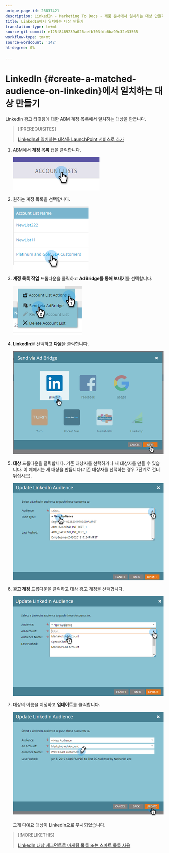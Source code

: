 ```yaml
---
unique-page-id: 26837421
description: LinkedIn - Marketing To Docs - 제품 문서에서 일치하는 대상 만들기
title: LinkedIn에서 일치하는 대상 만들기
translation-type: tm+mt
source-git-commit: e125f8469239a026aefb703fdb6ba99c32e33565
workflow-type: tm+mt
source-wordcount: '142'
ht-degree: 0%

---
```



# LinkedIn {#create-a-matched-audience-on-linkedin}에서 일치하는 대상 만들기

LinkedIn 광고 타깃팅에 대한 ABM 계정 목록에서 일치하는 대상을 만듭니다.

>[!PREREQUISITES]
>
>[LinkedIn과 일치하는 대상을 LaunchPoint 서비스로 추가](/help/marketo/product-docs/demand-generation/ad-network-integrations/add-linkedin-matched-audiences-as-a-launchpoint-service.md)

1. ABM에서 **계정 목록** 탭을 클릭합니다.

   ![](assets/one-1.png)

1. 원하는 계정 목록을 선택합니다.

   ![](assets/two.png)

1. **계정 목록 작업** 드롭다운을 클릭하고 **AdBridge를 통해 보내기**&#x200B;를 선택합니다.

   ![](assets/three-1.png)

1. **LinkedIn**&#x200B;을 선택하고 **다음**&#x200B;을 클릭합니다.

   ![](assets/four-1.png)

1. **대상** 드롭다운을 클릭합니다. 기존 대상자를 선택하거나 새 대상자를 만들 수 있습니다. 이 예에서는 새 대상을 만듭니다(기존 대상자를 선택하는 경우 7단계로 건너뛰십시오).

   ![](assets/five-1.png)

1. **광고 계정** 드롭다운을 클릭하고 대상 광고 계정을 선택합니다.

   ![](assets/six-1.png)

1. 대상의 이름을 지정하고 **업데이트**&#x200B;를 클릭합니다.

   ![](assets/seven.png)

   그게 다예요 대상이 LinkedIn으로 푸시되었습니다.

>[!MORELIKETHIS]
>
>[LinkedIn 대상 세그먼트로 마케팅 목록 또는 스마트 목록 사용](/help/marketo/product-docs/demand-generation/social/social-functions/use-a-marketo-list-or-smart-list-as-a-linkedin-audience-segment.md)
